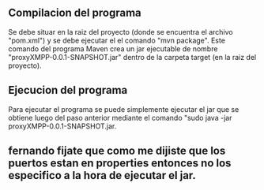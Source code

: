Compilacion del programa
------------------------
Se debe situar en la raiz del proyecto (donde se encuentra el archivo "pom.xml") y se debe ejecutar el el comando "mvn package". Este comando del programa Maven crea un jar ejecutable de nombre "proxyXMPP-0.0.1-SNAPSHOT.jar" dentro de la carpeta target (en la raiz del proyecto).

Ejecucion del programa
----------------------
Para ejecutar el programa se puede simplemente ejecutar el jar que se obtiene luego del paso anterior mediante el comando "sudo  java -jar proxyXMPP-0.0.1-SNAPSHOT.jar.


## fernando fijate que como me dijiste que los puertos estan en  properties entonces no los especifico a la hora de ejecutar el jar.